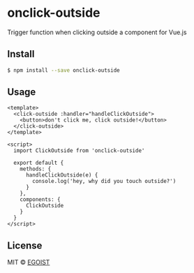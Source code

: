 # onclick-outside

Trigger function when clicking outside a component for Vue.js

## Install

```bash
$ npm install --save onclick-outside
```

## Usage

```vue
<template>
  <click-outside :handler="handleClickOutside">
    <button>don't click me, click outside!</button>
  </click-outside>
</template>

<script>
  import ClickOutside from 'onclick-outside'

  export default {
    methods: {
      handleClickOutside(e) {
        console.log('hey, why did you touch outside?')
      }
    },
    components: {
      ClickOutside
    }
  }
</script>
```

## License

MIT &copy; [EGOIST](https://github.com/egoist)